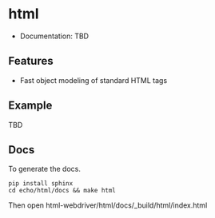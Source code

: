 # html

- Documentation: TBD

## Features

- Fast object modeling of standard HTML tags

## Example

TBD

## Docs

To generate the docs.

```
pip install sphinx
cd echo/html/docs && make html
```

Then open html-webdriver/html/docs/\_build/html/index.html
